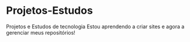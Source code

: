 # Projetos-Estudos
Projetos e Estudos de tecnologia
Estou aprendendo a criar sites e agora a gerenciar meus repositórios!